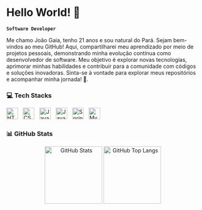 # Hello World! 🫡

**`Software Developer`**

Me chamo João Gaia, tenho 21 anos e sou natural do Pará. Sejam bem-vindos ao meu GitHub! Aqui, compartilharei meu aprendizado por meio de projetos pessoais, demonstrando minha evolução contínua como desenvolvedor de software. Meu objetivo é explorar novas tecnologias, aprimorar minhas habilidades e contribuir para a comunidade com códigos e soluções inovadoras. Sinta-se à vontade para explorar meus repositórios e acompanhar minha jornada! 🚀.

### 💻 Tech Stacks

<img 
    align="left" 
    alt="HTML"
    title="HTML" 
    width="30px" 
    style="padding-right: 10px;" 
    src="https://cdn.jsdelivr.net/gh/devicons/devicon@latest/icons/html5/html5-original.svg" 
/>
<img 
    align="left" 
    alt="CSS" 
    title="CSS"
    width="30px" 
    style="padding-right: 10px;" 
    src="https://cdn.jsdelivr.net/gh/devicons/devicon@latest/icons/css3/css3-original.svg" 
/>
<img 
    align="left" 
    alt="JavaScript" 
    title="JavaScript"
    width="30px" 
    style="padding-right: 10px;" 
    src="https://cdn.jsdelivr.net/gh/devicons/devicon@latest/icons/javascript/javascript-original.svg"     
/>
<img 
    align="left" 
    alt="Java"
    title="Java" 
    width="30px" 
    style="padding-right: 10px;" 
    src="https://cdn.jsdelivr.net/gh/devicons/devicon@latest/icons/java/java-original.svg" 
/>
<img 
    align="left" 
    alt="Spring"
    title="Spring" 
    width="30px" 
    style="padding-right: 10px;" 
    src="https://cdn.jsdelivr.net/gh/devicons/devicon@latest/icons/spring/spring-original.svg" 
/>
<img 
    align="left" 
    alt="MySQL" 
    title="MySQL"
    width="30px" 
    style="padding-right: 10px;" 
    src="https://cdn.jsdelivr.net/gh/devicons/devicon@latest/icons/mysql/mysql-original.svg" 
/>
<br/>
<br/>

### 📊 GitHub Stats

<p align="center">
  <img 
    alt="GitHub Stats" 
    height="150" 
    src="https://github-readme-stats.vercel.app/api?username=jvgaia-dev&show_icons=true&theme=merko&include_all_commits=true" 
  />
  <img 
    alt="GitHub Top Langs" 
    height="150" 
    src="https://github-readme-stats.vercel.app/api/top-langs/?username=jvgaia-dev&theme=merko" 
  />
</p>
